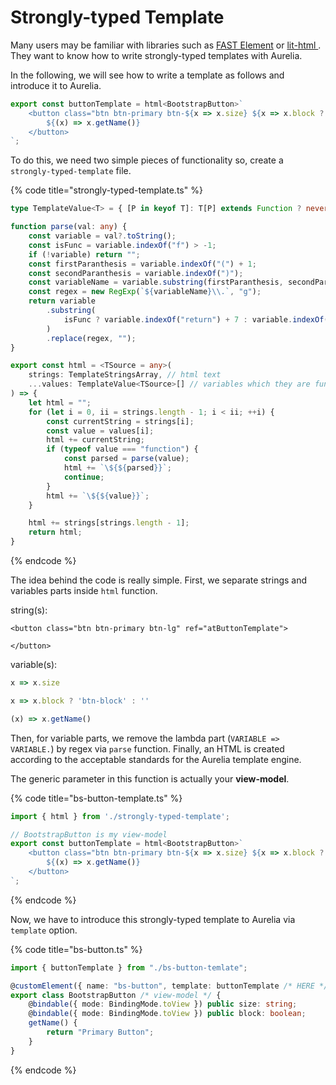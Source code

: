 # Strongly-typed Template

Many users may be familiar with libraries such as [FAST Element](https://www.fast.design/docs/fast-element/declaring-templates) or [lit-html ](https://lit-html.polymer-project.org). They want to know how to write strongly-typed templates with Aurelia.

In the following, we will see how to write a template as follows and introduce it to Aurelia.

```typescript
export const buttonTemplate = html<BootstrapButton>`
    <button class="btn btn-primary btn-${x => x.size} ${x => x.block ? 'btn-block' : ''}" ref="bsButtonTemplate">
        ${(x) => x.getName()}
    </button>
`;
```

To do this, we need two simple pieces of functionality so, create a `strongly-typed-template` file.

{% code title="strongly-typed-template.ts" %}
```typescript
type TemplateValue<T> = { [P in keyof T]: T[P] extends Function ? never : P }[keyof T] | ((val: T) => unknown);;

function parse(val: any) {
    const variable = val?.toString();
    const isFunc = variable.indexOf("f") > -1;
    if (!variable) return "";
    const firstParanthesis = variable.indexOf("(") + 1;
    const secondParanthesis = variable.indexOf(")");
    const variableName = variable.substring(firstParanthesis, secondParanthesis) || variable[0];
    const regex = new RegExp(`${variableName}\\.`, "g");
    return variable
        .substring(
            isFunc ? variable.indexOf("return") + 7 : variable.indexOf("=>") + 3
        )
        .replace(regex, "");
}

export const html = <TSource = any>(
    strings: TemplateStringsArray, // html text
    ...values: TemplateValue<TSource>[] // variables which they are functions.
) => {
    let html = "";
    for (let i = 0, ii = strings.length - 1; i < ii; ++i) {
        const currentString = strings[i];
        const value = values[i];
        html += currentString;
        if (typeof value === "function") {
            const parsed = parse(value);
            html += `\${${parsed}}`;
            continue;
        }
        html += `\${${value}}`;
    }

    html += strings[strings.length - 1];
    return html;
}
```
{% endcode %}

The idea behind the code is really simple. First, we separate strings and variables parts inside `html` function.

string(s):

```markup
<button class="btn btn-primary btn-lg" ref="atButtonTemplate">

</button>
```

variable(s):

```typescript
x => x.size

x => x.block ? 'btn-block' : ''

(x) => x.getName()
```

Then, for variable parts, we remove the lambda part (`VARIABLE => VARIABLE.`) by regex via `parse` function. Finally, an HTML is created according to the acceptable standards for the Aurelia template engine.

The generic parameter in this function is actually your **view-model**.

{% code title="bs-button-template.ts" %}
```typescript
import { html } from './strongly-typed-template';

// BootstrapButton is my view-model
export const buttonTemplate = html<BootstrapButton>`
    <button class="btn btn-primary btn-${x => x.size} ${x => x.block ? 'btn-block' : ''}" ref="bsButtonTemplate">
        ${(x) => x.getName()}
    </button>
`;
```
{% endcode %}

Now, we have to introduce this strongly-typed template to Aurelia via `template` option.

{% code title="bs-button.ts" %}
```typescript
import { buttonTemplate } from "./bs-button-temlate";

@customElement({ name: "bs-button", template: buttonTemplate /* HERE */ })
export class BootstrapButton /* view-model */ {
    @bindable({ mode: BindingMode.toView }) public size: string;
    @bindable({ mode: BindingMode.toView }) public block: boolean;
    getName() {
        return "Primary Button";
    }
}
```
{% endcode %}
